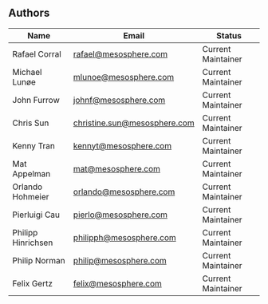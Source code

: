 Authors
-------

Name | Email | Status
-----|-------|--------
Rafael Corral | rafael@mesosphere.com | Current Maintainer
Michael Lunøe | mlunoe@mesosphere.com | Current Maintainer
John Furrow | johnf@mesosphere.com | Current Maintainer
Chris Sun | christine.sun@mesosphere.com | Current Maintainer
Kenny Tran | kennyt@mesosphere.com | Current Maintainer
Mat Appelman | mat@mesosphere.com | Current Maintainer
Orlando Hohmeier | orlando@mesosphere.com | Current Maintainer
Pierluigi Cau | pierlo@mesosphere.com | Current Maintainer
Philipp Hinrichsen | philipph@mesosphere.com | Current Maintainer
Philip Norman | philip@mesosphere.com | Current Maintainer
Felix Gertz | felix@mesosphere.com | Current Maintainer
